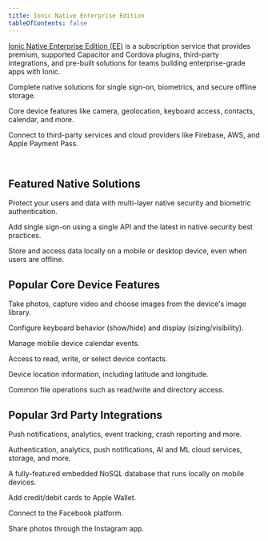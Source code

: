 ```yaml
---
title: Ionic Native Enterprise Edition
tableOfContents: false
---
```


<p class='intro'><a href="https://ionicframework.com/native" target="_blank">Ionic Native Enterprise Edition (EE)</a> is a subscription service that provides premium, supported Capacitor and Cordova plugins, third-party integrations, and pre-built solutions for teams building enterprise-grade apps with Ionic.</p>

<docs-cards class="static-width">
  <docs-card size="lg" header="Native solutions" href="/docs/enterprise/solutions" iconset="/docs/assets/icons/face-id.png,/docs/assets/icons/touch-id.png,/docs/assets/icons/auth0.png,/docs/assets/icons/active-directory.png" alt="changing icons for Ionic's native solutions">
    <p>Complete native solutions for single sign-on, biometrics, and secure offline storage.</p>
  </docs-card>
  <docs-card size="lg" header="Core Device Features" href="/docs/enterprise/android-permissions" iconset="/docs/assets/icons/camera.png,/docs/assets/icons/geolocation.png,/docs/assets/icons/file.png,/docs/assets/icons/keyboard.png" alt="changing icons for Ionic's Core Device Features">
    <p>Core device features like camera, geolocation, keyboard access, contacts, calendar, and more.</p>
  </docs-card>
  <docs-card size="lg" header="3rd Party Integrations" href="/docs/enterprise/apple-payment-pass" iconset="/docs/assets/icons/aws-amplify.png,/docs/assets/icons/firebase.png,/docs/assets/icons/couchbase.png,/docs/assets/icons/apple-pay.png" alt="changing icons for Ionic's 3rd party integrations">
    <p>Connect to third-party services and cloud providers like Firebase, AWS, and Apple Payment Pass.</p>
  </docs-card>
</docs-cards>
<p><br></p>

## Featured Native Solutions

<docs-item-list class="static-width">
  <docs-item header="Identity Vault" href="/docs/enterprise/identity-vault" icon="/docs/assets/icons/logo-identity-vault.png" rounded="false" alt="propeller looking logo">
    <p>Protect your users and data with multi-layer native security and biometric authentication.</p>
  </docs-item>

  <docs-item header="Auth Connect" href="/docs/enterprise/auth-connect" icon="/docs/assets/icons/logo-auth-connect.png" rounded="false" alt="person outline in front of wheel background">
    <p>Add single sign-on using a single API and the latest in native security best practices.</p>
  </docs-item>

  <docs-item header="Secure Storage" href="/docs/enterprise/offline-storage" icon="/docs/assets/icons/logo-offline-storage.png" rounded="false" alt="rectangle with lines above depicting motion">
    <p>Store and access data locally on a mobile or desktop device, even when users are offline.</p>
  </docs-item>
</docs-item-list>

## Popular Core Device Features

<docs-item-list class="static-width">
  <docs-item header="Camera" href="/docs/enterprise/camera" icon="/docs/assets/icons/camera.png" alt="camera outline">
    <p>Take photos, capture video and choose images from the device's image library.</p>
  </docs-item>
  
  <docs-item header="Keyboard" href="/docs/enterprise/keyboard" icon="/docs/assets/icons/keyboard.png" alt="a b c keys on a keyboard">
    <p>Configure keyboard behavior (show/hide) and display (sizing/visibility).</p>
  </docs-item>
  
  <docs-item header="Calendar" href="/docs/enterprise/calendar" icon="/docs/assets/icons/calendar-icon.png" alt="cartoon calendar">
    <p>Manage mobile device calendar events.</p>
  </docs-item>

  <docs-item header="Contacts" href="/docs/enterprise/contacts" icon="/docs/assets/icons/contacts-icon.png" alt="2 people outlined">
    <p>Access to read, write, or select device contacts.</p>
  </docs-item>

  <docs-item header="Geolocation" href="/docs/enterprise/geolocation" icon="/docs/assets/icons/geolocation.png" alt="map app icon">
    <p>Device location information, including latitude and longitude.</p>
  </docs-item>

  <docs-item header="File" href="/docs/enterprise/filesystem" icon="/docs/assets/icons/file.png" alt="file folder outline">
    <p>Common file operations such as read/write and directory access.</p>
  </docs-item>
</docs-item-list>

## Popular 3rd Party Integrations

<docs-item-list class="static-width">

  <docs-item header="Firebase" href="/docs/native/firebase" icon="/docs/assets/icons/firebase.png" alt="firebase logo">
    <p>Push notifications, analytics, event tracking, crash reporting and more.</p>
  </docs-item>

  <docs-item header="AWS Amplify" href="/docs/enterprise/aws-amplify" icon="/docs/assets/icons/aws-amplify.png" alt="amplify logo">
    <p>Authentication, analytics, push notifications, AI and ML cloud services, storage, and more.</p>
  </docs-item>

  <docs-item header="Couchbase" href="/docs/enterprise/couchbase-lite" icon="/docs/assets/icons/couchbase.png" alt="couchbase logo">
    <p>A fully-featured embedded NoSQL database that runs locally on mobile devices.</p>
  </docs-item>

  <docs-item header="Apple Payment Pass" href="/docs/enterprise/apple-payment-pass" icon="/docs/assets/icons/apple-wallet-icon.png" alt="multicolored wallet">
    <p>Add credit/debit cards to Apple Wallet.</p>
  </docs-item>

  <docs-item header="Facebook" href="/docs/native/facebook" icon="/docs/assets/icons/facebook-icon.png" alt="facebook logo">
    <p>Connect to the Facebook platform.</p>
  </docs-item>

  <docs-item header="Instagram" href="/docs/native/instagram" icon="/docs/assets/icons/instagram-icon.png" alt="instagram logo">
    <p>Share photos through the Instagram app.</p>
  </docs-item>
</docs-item-list>

